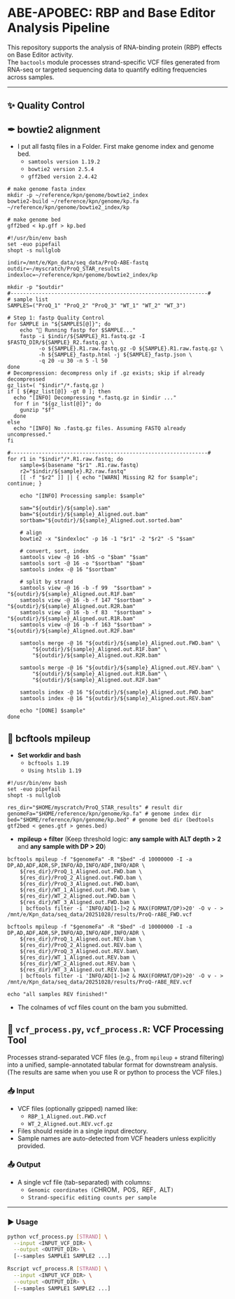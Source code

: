 # ABE-APOBEC: RBP and Base Editor Analysis Pipeline

This repository supports the analysis of RNA-binding protein (RBP) effects on Base Editor activity.  
The `bactools` module processes strand-specific VCF files generated from RNA-seq or targeted sequencing data to quantify editing frequencies across samples.

---
## ✨ Quality Control

## ✒ bowtie2 alignment
- I put all fastq files in a Folder. First make genome index and genome bed.
  - `samtools version 1.19.2`
  - `bowtie2 version 2.5.4`
  - `gff2bed version 2.4.42`
```
# make genome fasta index
mkdir -p ~/reference/kpn/genome/bowtie2_index
bowtie2-build ~/reference/kpn/genome/kp.fa ~/reference/kpn/genome/bowtie2_index/kp

# make genome bed
gff2bed < kp.gff > kp.bed
```
```
#!/usr/bin/env bash
set -euo pipefail
shopt -s nullglob

indir=/mnt/e/Kpn_data/seq_data/ProQ-ABE-fastq
outdir=~/myscratch/ProQ_STAR_results
indexloc=~/reference/kpn/genome/bowtie2_index/kp

mkdir -p "$outdir"
#---------------------------------------------------------------#
# sample list
SAMPLES=("ProQ_1" "ProQ_2" "ProQ_3" "WT_1" "WT_2" "WT_3")

# Step 1: fastp Quality Control
for SAMPLE in "${SAMPLES[@]}"; do
    echo "🧼 Running fastp for $SAMPLE..."
    fastp -i $indir/${SAMPLE}_R1.fastq.gz -I $FASTQ_DIR/${SAMPLE}_R2.fastq.gz \
          -o ${SAMPLE}.R1.raw.fastq.gz -O ${SAMPLE}.R1.raw.fastq.gz \
          -h ${SAMPLE}_fastp.html -j ${SAMPLE}_fastp.json \
          -q 20 -u 30 -n 5 -l 50
done
# Decompression: decompress only if .gz exists; skip if already decompressed
gz_list=( "$indir"/*.fastq.gz )
if [ ${#gz_list[@]} -gt 0 ]; then
  echo "[INFO] Decompressing *.fastq.gz in $indir ..."
  for f in "${gz_list[@]}"; do
    gunzip "$f"
  done
else
  echo "[INFO] No .fastq.gz files. Assuming FASTQ already uncompressed."
fi

#---------------------------------------------------------------#
for r1 in "$indir"/*.R1.raw.fastq; do
    sample=$(basename "$r1" .R1.raw.fastq)
    r2="$indir/${sample}.R2.raw.fastq"
    [[ -f "$r2" ]] || { echo "[WARN] Missing R2 for $sample"; continue; }

    echo "[INFO] Processing sample: $sample"

    sam="${outdir}/${sample}.sam"
    bam="${outdir}/${sample}_Aligned.out.bam"
    sortbam="${outdir}/${sample}_Aligned.out.sorted.bam"

    # align
    bowtie2 -x "$indexloc" -p 16 -1 "$r1" -2 "$r2" -S "$sam"

    # convert, sort, index
    samtools view -@ 16 -bhS -o "$bam" "$sam"
    samtools sort -@ 16 -o "$sortbam" "$bam"
    samtools index -@ 16 "$sortbam"

    # split by strand
    samtools view -@ 16 -b -f 99  "$sortbam" > "${outdir}/${sample}_Aligned.out.R1F.bam"
    samtools view -@ 16 -b -f 147 "$sortbam" > "${outdir}/${sample}_Aligned.out.R2R.bam"
    samtools view -@ 16 -b -f 83  "$sortbam" > "${outdir}/${sample}_Aligned.out.R1R.bam"
    samtools view -@ 16 -b -f 163 "$sortbam" > "${outdir}/${sample}_Aligned.out.R2F.bam"

    samtools merge -@ 16 "${outdir}/${sample}_Aligned.out.FWD.bam" \
        "${outdir}/${sample}_Aligned.out.R1F.bam" \
        "${outdir}/${sample}_Aligned.out.R2R.bam"

    samtools merge -@ 16 "${outdir}/${sample}_Aligned.out.REV.bam" \
        "${outdir}/${sample}_Aligned.out.R1R.bam" \
        "${outdir}/${sample}_Aligned.out.R2F.bam"

    samtools index -@ 16 "${outdir}/${sample}_Aligned.out.FWD.bam"
    samtools index -@ 16 "${outdir}/${sample}_Aligned.out.REV.bam"

    echo "[DONE] $sample"
done

```
## 🧬 bcftools mpileup
- **Set workdir and bash**
  - `bcftools 1.19`
  - `Using htslib 1.19`
```
#!/usr/bin/env bash
set -euo pipefail
shopt -s nullglob

res_dir="$HOME/myscratch/ProQ_STAR_results" # result dir
genomeFa="$HOME/reference/kpn/genome/kp.fa" # genome index dir
bed="$HOME/reference/kpn/genome/kp.bed" # genome bed dir (bedtools gtf2bed < genes.gtf > genes.bed)
```
- **mpileup + filter** (Keep threshold logic: **any sample with ALT depth > 2** and **any sample with DP > 20**)
```
bcftools mpileup -f "$genomeFa" -R "$bed" -d 10000000 -I -a DP,AD,ADF,ADR,SP,INFO/AD,INFO/ADF,INFO/ADR \
    ${res_dir}/ProQ_1_Aligned.out.FWD.bam \
    ${res_dir}/ProQ_2_Aligned.out.FWD.bam \
    ${res_dir}/ProQ_3_Aligned.out.FWD.bam\
    ${res_dir}/WT_1_Aligned.out.FWD.bam \
    ${res_dir}/WT_2_Aligned.out.FWD.bam \
    ${res_dir}/WT_3_Aligned.out.FWD.bam \
    | bcftools filter -i 'INFO/AD[1-]>2 & MAX(FORMAT/DP)>20' -O v - > /mnt/e/Kpn_data/seq_data/20251028/results/ProQ-rABE_FWD.vcf

bcftools mpileup -f "$genomeFa" -R "$bed" -d 10000000 -I -a DP,AD,ADF,ADR,SP,INFO/AD,INFO/ADF,INFO/ADR \
    ${res_dir}/ProQ_1_Aligned.out.REV.bam \
    ${res_dir}/ProQ_2_Aligned.out.REV.bam \
    ${res_dir}/ProQ_3_Aligned.out.REV.bam\
    ${res_dir}/WT_1_Aligned.out.REV.bam \
    ${res_dir}/WT_2_Aligned.out.REV.bam \
    ${res_dir}/WT_3_Aligned.out.REV.bam \
    | bcftools filter -i 'INFO/AD[1-]>2 & MAX(FORMAT/DP)>20' -O v - > /mnt/e/Kpn_data/seq_data/20251028/results/ProQ-rABE_REV.vcf
	
echo "all samples REV finished!"
```
- The colnames of vcf files count on the bam you submitted.
## 🧪 `vcf_process.py`, `vcf_process.R`: VCF Processing Tool

Processes strand-separated VCF files (e.g., from `mpileup` + strand filtering) into a unified, sample-annotated tabular format for downstream analysis. (The results are same when you use R or python to process the VCF files.)

### 📥 Input
- VCF files (optionally gzipped) named like:
  - `RBP_1_Aligned.out.FWD.vcf`
  - `WT_2_Aligned.out.REV.vcf.gz`
- Files should reside in a single input directory.
- Sample names are auto-detected from VCF headers unless explicitly provided.

### 📤 Output
- A single vcf file (tab-separated) with columns:
  - `Genomic coordinates (`CHROM`, `POS`, `REF`, `ALT`)`
  - `Strand-specific editing counts per sample`

---

### ▶️ Usage

```bash or powershell
python vcf_process.py [STRAND] \
  --input <INPUT_VCF_DIR> \
  --output <OUTPUT_DIR> \
  [--samples SAMPLE1 SAMPLE2 ...]

Rscript vcf_process.R [STRAND] \
  --input <INPUT_VCF_DIR> \
  --output <OUTPUT_DIR> \
  [--samples SAMPLE1 SAMPLE2 ...]
 
